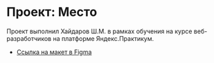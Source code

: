 # Проект: Место

Проект выполнил Хайдаров Ш.М. в рамках обучения на курсе веб-разработчиков на платформе Яндекс.Практикум.

* [Ссылка на макет в Figma](https://www.figma.com/file/2cn9N9jSkmxD84oJik7xL7/JavaScript.-Sprint-4?node-id=0%3A1)
